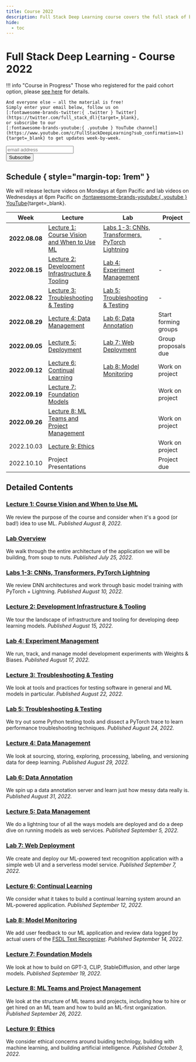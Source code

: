 ```yaml
---
title: Course 2022
description: Full Stack Deep Learning course covers the full stack of building ML-powered products.
hide:
  - toc
---
```


# Full Stack Deep Learning - Course 2022

!!! info "Course in Progress"
    Those who registered for the paid cohort option, please [see here](cohort) for details.

    And everyone else – all the material is free!
    Simply enter your email below, follow us on
    [:fontawesome-brands-twitter:{ .twitter } Twitter](https://twitter.com/full_stack_dl){target=_blank},
    or subscribe to our
    [:fontawesome-brands-youtube:{ .youtube } YouTube channel](https://www.youtube.com/c/FullStackDeepLearning?sub_confirmation=1){target=_blank} to get updates week-by-week.

<!-- Begin Mailchimp Signup Form -->
<link href="//cdn-images.mailchimp.com/embedcode/horizontal-slim-10_7.css" rel="stylesheet" type="text/css">
<div id="mc_embed_signup">
<form action="https://fullstackdeeplearning.us18.list-manage.com/subscribe/post?u=68cabce2e74766ca3d2c089d6&amp;id=79e6eb0052" method="post" id="mc-embedded-subscribe-form" name="mc-embedded-subscribe-form" class="validate" target="_blank" novalidate>
    <div id="mc_embed_signup_scroll">
    <input type="email" value="" name="EMAIL" class="email" id="mce-EMAIL" placeholder="email address" required>
    <!-- real people should not fill this in and expect good things - do not remove this or risk form bot signups-->
    <div style="position: absolute; left: -5000px;" aria-hidden="true"><input type="text" name="b_68cabce2e74766ca3d2c089d6_79e6eb0052" tabindex="-1" value=""></div>
    <div class="clear"><input type="submit" value="Subscribe" name="subscribe" id="mc-embedded-subscribe" class="button"></div>
    </div>
</form>
</div>
<!--End Mailchimp Signup Form -->

## Schedule { style="margin-top: 1rem" }

We will release lecture videos on Mondays at 6pm Pacific and lab videos on Wednesdays at 6pm Pacific on
<span class="whitespace-nowrap">[:fontawesome-brands-youtube:{ .youtube } YouTube](https://www.youtube.com/c/FullStackDeepLearning){target=_blank}</span>.

| Week           | Lecture                                                 | Lab                                                        | Project              |
| -------------- | ------------------------------------------------------- | ---------------------------------------------------------- | -------------------- |
| **2022.08.08** | [Lecture 1: Course Vision and When to Use ML][lec1]     | [Labs 1-3: CNNs, Transformers, PyTorch Lightning][labs1-3] | -                    |
| **2022.08.15** | [Lecture 2: Development Infrastructure & Tooling][lec2] | [Lab 4: Experiment Management][lab4]                       | -                    |
| **2022.08.22** | [Lecture 3: Troubleshooting & Testing][lec3]            | [Lab 5: Troubleshooting & Testing][lab5]                   | -                    |
| **2022.08.29** | [Lecture 4: Data Management][lec4]                      | [Lab 6: Data Annotation][lab6]                             | Start forming groups |
| **2022.09.05** | [Lecture 5: Deployment][lec5]                           | [Lab 7: Web Deployment][lab7]                              | Group proposals due  |
| **2022.09.12** | [Lecture 6: Continual Learning][lec6]                   | [Lab 8: Model Monitoring][lab8]                            | Work on project      |
| **2022.09.19** | [Lecture 7: Foundation Models][lec7]                    |                                                            | Work on project      |
| **2022.09.26** | [Lecture 8: ML Teams and Project Management][lec8]      |                                                            | Work on project      |
| 2022.10.03     | [Lecture 9: Ethics][lec9]                               |                                                            | Work on project      |
| 2022.10.10     | Project Presentations                                   |                                                            | Project due          |

## Detailed Contents

### [Lecture 1: Course Vision and When to Use ML][lec1]
We review the purpose of the course and consider when it's a good (or bad!) idea to use ML.
*Published August 8, 2022.*

### [Lab Overview][lab0]
We walk through the entire architecture of the application we will be building, from soup to nuts.
*Published July 25, 2022.*

### [Labs 1-3: CNNs, Transformers, PyTorch Lightning][labs1-3]
We review DNN architectures and work through basic model training with PyTorch + Lightning.
*Published August 10, 2022.*

### [Lecture 2: Development Infrastructure & Tooling][lec2]
We tour the landscape of infrastructure and tooling for developing deep learning models.
*Published August 15, 2022.*

### [Lab 4: Experiment Management][lab4]
We run, track, and manage model development experiments with Weights & Biases.
*Published August 17, 2022.*

### [Lecture 3: Troubleshooting & Testing][lec3]
We look at tools and practices for testing software in general
and ML models in particular.
*Published August 22, 2022.*

### [Lab 5: Troubleshooting & Testing][lab5]
We try out some Python testing tools and dissect a PyTorch trace to
learn performance troubleshooting techniques.
*Published August 24, 2022.*

### [Lecture 4: Data Management][lec4]
We look at sourcing, storing, exploring, processing, labeling, and versioning data for deep learning.
*Published August 29, 2022.*

### [Lab 6: Data Annotation][lab6]
We spin up a data annotation server and learn
just how messy data really is.
*Published August 31, 2022.*

### [Lecture 5: Data Management][lec5]
We do a lightning tour of all the ways models are deployed
and do a deep dive on running models as web services.
*Published September 5, 2022.*

### [Lab 7: Web Deployment][lab7]
We create and deploy our ML-powered
text recognition application
with a simple web UI and a serverless model service.
*Published September 7, 2022.*

### [Lecture 6: Continual Learning][lec6]
We consider what it takes to build a
continual learning system around
an ML-powered application.
*Published September 12, 2022.*

### [Lab 8: Model Monitoring][lab8]
We add user feedback to our ML application
and review data logged by actual users of the
[FSDL Text Recognizer](https://fsdl-text-recognizer.ngrok.io).
*Published September 14, 2022.*

### [Lecture 7: Foundation Models][lec7]
We look at how to build on GPT-3, CLIP, StableDiffusion, and other large models.
*Published September 19, 2022.*

### [Lecture 8: ML Teams and Project Management][lec8]
We look at the structure of ML teams and projects,
including how to hire or get hired on an ML team
and how to build an ML-first organization.
*Published September 26, 2022.*

### [Lecture 9: Ethics][lec9]
We consider ethical concerns around buiding technlogy,
building with machine learning, and building artificial intelligence.
*Published October 3, 2022.*

[lab0]: lab-0-overview/index.md
[lec1]: lecture-1-course-vision-and-when-to-use-ml/index.md
[labs1-3]: labs-1-3-cnns-transformers-pytorch-lightning/index.md
[lec2]: lecture-2-development-infrastructure-and-tooling/index.md
[lab4]: lab-4-experiment-management/index.md
[lec3]: lecture-3-troubleshooting-and-testing/index.md
[lab5]: lab-5-troubleshooting-and-testing/index.md
[lec4]: lecture-4-data-management/index.md
[lab6]: lab-6-data-annotation/index.md
[lec5]: lecture-5-deployment/index.md
[lab7]: lab-7-web-deployment/index.md
[lec6]: lecture-6-continual-learning/index.md
[lab8]: lab-8-model-monitoring/index.md
[lec7]: lecture-7-foundation-models/index.md
[lec8]: lecture-8-teams-and-pm/index.md
[lec9]: lecture-9-ethics/index.md
